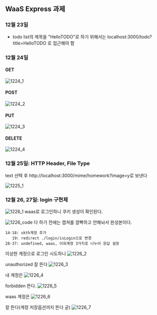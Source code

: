 ## WaaS Express 과제

### 12월 23일
* todo list의 제목을 "HelloTODO"로 하기 위해서는 localhost:3000/todo?title=HelloTODO 로 접근해야 함

### 12월 24일
#### GET
![1224_1](./docsimg/1224_1.png)
#### POST
![1224_2](./docsimg/1224_2.png)
#### PUT
![1224_3](./docsimg/1224_3.png)
#### DELETE
![1224_4](./docsimg/1224_4.png)

### 12월 25일: HTTP Header, File Type

text 선택 후 
http://localhost:3000/mime/homework?image=y로 보낸다

![1225_1](./docsimg/1225_1.png)



### 12월 26, 27일: login 구현체
![1226_1](./docsimg/1226_1.png)
waas로 로그인하니 쿠키 생성이 확인된다.

![1226_code](./docsimg/1226_code.png)
다 하기 전에는 캡쳐를 깜빡하고 안해놔서 완성본이다.
```
14-18: ukth계정 추가
   19: redirect ./login/isLogin으로 변경
28-37: undefined, waas, 이외계정 3가지로 나누어 응답 설정
```

이상한 계정으로 로그인 시도하니
![1226_2](./docsimg/1226_2.png)

unauthorized 잘 뜬다
![1226_3](./docsimg/1226_3.png)

내 계정은
![1226_4](./docsimg/1226_4.png)

forbidden 뜬다.
![1226_5](./docsimg/1226_5.png)

waas 계정은
![1226_6](./docsimg/1226_6.png)

잘 뜬다(계정 저장옵션까지 뜬다 굳)
![1226_7](./docsimg/1226_7.png)
